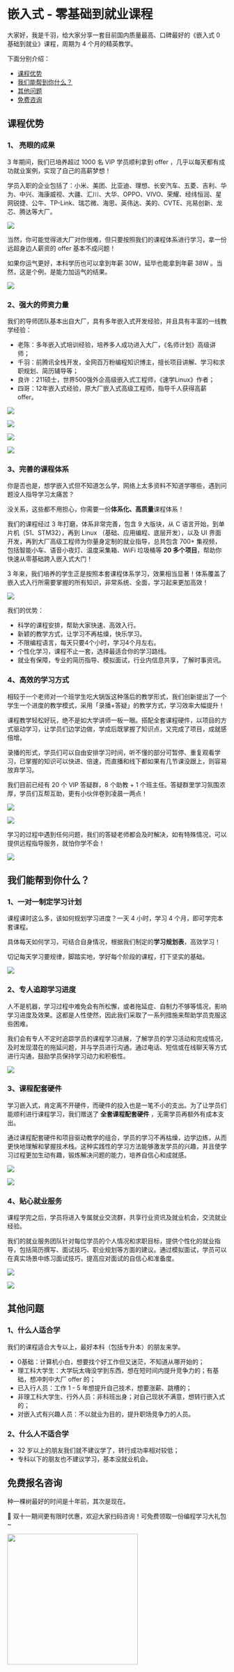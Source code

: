 # 嵌入式 - 零基础到就业课程

大家好，我是千羽，给大家分享一套目前国内质量最高、口碑最好的《嵌入式 0 基础到就业》课程，周期为 4 个月的精英教学。

下面分别介绍：

- [课程优势](#课程优势)
- [我们能帮到你什么？](#我们能帮到你什么)
- [其他问题](#其他问题)
- [免费咨询](#免费报名咨询)

## **课程优势**

### **1、 亮眼的成果**

3 年期间，我们已培养超过 1000 名 VIP 学员顺利拿到 offer ，几乎以每天都有成功就业案例，实现了自己的高薪梦想！

学员入职的企业包括了：小米、美团、比亚迪、理想、长安汽车、五菱、吉利、华为、中兴、海康威视、大疆、汇川、大华、OPPO、VIVO、荣耀、经纬恒润、星网锐捷、公牛、TP-Link、瑞芯微、海思、英伟达、美的、CVTE、兆易创新、龙芯、腾达等大厂。

![](https://pic.yupi.icu/5563/202311111938252.png)

当然，你可能觉得进大厂对你很难，但只要按照我们的课程体系进行学习，拿一份远超身边人薪资的 offer 基本不成问题！

如果你运气更好，本科学历也可以拿到年薪 30W，延毕也能拿到年薪 38W 。当然，这是个例，是能力加运气的结果。

![](https://pic.yupi.icu/5563/202311111938459.jpeg)

### **2、强大的师资力量**

我们的导师团队基本出自大厂，具有多年嵌入式开发经验，并且具有丰富的一线教学经验：

- 老陈：多年嵌入式培训经验，培养多人成功进入大厂，《名师计划》高级讲师；
- 千羽：前腾讯全栈开发，全网百万粉编程知识博主，擅长项目讲解、学习和求职规划、简历辅导等；
- 良许：211硕士，世界500强外企高级嵌入式工程师，《速学Linux》作者；
- 四哥：12年嵌入式经验，原大厂嵌入式高级工程师，指导千人获得高薪 offer。

![](https://pic.yupi.icu/5563/202311111938338.png)

![](https://pic.yupi.icu/5563/202311111938436.png)

![](https://pic.yupi.icu/5563/202311111938584.png)

![](https://pic.yupi.icu/5563/202311111938419.png)

### **3、完善的课程体系**

你是否也是，想学嵌入式但不知道怎么学，网络上太多资料不知道学哪些，遇到问题没人指导学习太痛苦？

没关系，这些都不用担心，你需要一份**体系化、高质量**课程体系！

我们的课程经过 3 年打磨，体系非常完善，包含 9 大版块，从 C 语言开始，到单片机（51、STM32），再到 Linux （基础、应用编程、底层开发），以及 UI 界面开发，再到大厂高级工程师为你量身定制的就业指导，总共包含 700+ 集视频，包括智能小车、语音小夜灯、温度采集箱、WiFi 垃圾桶等 **20 多个项目**，帮助你快速从零基础跨入嵌入式大门！

3 年来，我们培养的学生正是按照本套课程体系学习，效果相当显著！体系覆盖了嵌入式入行所需要掌握的所有知识，非常系统、全面，学习起来更加高效！

![](https://pic.yupi.icu/5563/202311111938181.jpeg)

我们的优势：

- 科学的课程安排，帮助大家快速、高效入行。
- 新颖的教学方式，让学习不再枯燥，快乐学习。
- 不限编程语言，每天只要4个小时，学习4个月左右。
- 个性化学习，课程不止一套，选择最适合你的学习路线。
- 就业有保障，专业的简历指导、模拟面试，行业内信息共享，了解时事资讯。


### **4、高效的学习方式**

相较于一个老师对一个班学生吃大锅饭这种落后的教学形式，我们创新提出了一个学生一个进度的教学模式，采用「录播+答疑」的教学方式，学习效率大幅提升！

课程教学轻松好玩，绝不是如大学讲师一板一眼。搭配全套课程硬件，以项目的方式驱动学习，让学员们边学边做，学成后既掌握了知识点，又完成了项目，成就感倍增。

录播的形式，学员们可以自由安排学习时间，听不懂的部分可暂停、重复观看学习，已掌握的知识可以快进、倍速，而直播和线下都如果有几节课没跟上，则容易放弃学习。

我们目前已经有 20 个 VIP 答疑群，8 个助教 + 1 个班主任。答疑群里学习氛围浓厚，学员们互帮互助，更有小伙伴卷到凌晨一两点！

![](https://pic.yupi.icu/5563/202311111938661.jpeg)

![](https://pic.yupi.icu/5563/202311111938017.jpeg)

学习的过程中遇到任何问题，我们的答疑老师都会及时解决，如有特殊情况，可以提供远程指导服务，就怕你学不会！

![](https://pic.yupi.icu/5563/202311111938669.jpeg)

## **我们能帮到你什么？**

### **1、一对一制定学习计划**

课程课时这么多，该如何规划学习进度？一天 4 小时，学习 4 个月，即可学完本套课程。

具体每天如何学习，可结合自身情况，根据我们制定的**学习规划表**，高效学习！

切记每天学习要规律，脚踏实地，学好每个阶段的课程，打下坚实的基础。

![](https://pic.yupi.icu/5563/202311111938743.jpeg)

### **2、专人追踪学习进度**

人不是机器，学习过程中难免会有所松懈，或者拖延症、自制力不够等情况，影响学习进度及效果。这都是人性使然，因此我们采取了一系列措施来帮助学员克服这些困难。

我们会有专人不定时追踪学员的课程学习进展，了解学员的学习活动和完成情况，及时发现潜在的拖延问题，并与学员进行沟通。通过电话、短信或在线聊天等方式进行沟通，鼓励学员保持学习动力和积极性。

![](https://pic.yupi.icu/5563/202311111938783.jpeg)

### **3、课程配套硬件**

学习嵌入式，肯定离不开硬件，而硬件的投入也是一笔不小的支出。为了让学员们能顺利进行课程学习，我们赠送了 **全套课程配套硬件** ，无需学员再额外有成本支出。

通过课程配套硬件和项目驱动教学的组合，学员的学习不再枯燥，边学边练，从而更快地理解和掌握技术栈。这种实践性的学习方法能够激发学员的兴趣，并且使学习过程更加生动有趣，锻炼解决问题的能力，培养自信心和成就感。

![](https://pic.yupi.icu/5563/202311111938115.png)

![](https://pic.yupi.icu/5563/202311111938060.jpeg)

### **4、贴心就业服务**

课程学完之后，学员将进入专属就业交流群，共享行业资讯及就业机会，交流就业经验。

我们的就业服务团队针对每位学员的个人情况和求职目标，提供个性化的就业指导，包括简历撰写、面试技巧、职业规划等方面的建议。通过模拟面试，学员可以在真实场景中练习面试技巧，提高应对面试的自信心和准备度。

![](https://pic.yupi.icu/5563/202311111938147.jpeg)

![](https://pic.yupi.icu/5563/202311111938260.png)

## **其他问题**

### **1、什么人适合学**

我们的课程适合大专以上，最好本科（包括专升本）的朋友来学。

- 0基础：计算机小白，想要找个好工作但又迷茫，不知道从哪开始的；
- 理工科大学生：大学玩太嗨没学到东西，想在短时间内提升竞争力的；有基础，想冲刺中大厂 offer 的；
- 已入行人员：工作 1 - 5 年想提升自己技术，想要涨薪、跳槽的；
- 非理工科大学生、行外人员：非科班出身；对自己现状不满意，想转行嵌入式的；
- 对嵌入式有兴趣人员：不以就业为目的，提升职场竞争力的人员。

### **2、什么人不适合学**

- 32 岁以上的朋友我们就不建议学了，转行成功率相对较低；
- 专科以下的朋友也不建议学习，基本没就业机会。

## **免费报名咨询**

种一棵树最好的时间是十年前，其次是现在。

🧧 双十一期间更有限时优惠，欢迎大家扫码咨询！可免费领取一份编程学习大礼包~

<img src ="https://pic.yupi.icu/5563/202311111938364.gif" style="height:300px;width: 300px">

